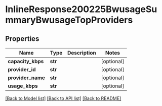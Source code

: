 # InlineResponse200225BwusageSummaryBwusageTopProviders

## Properties
Name | Type | Description | Notes
------------ | ------------- | ------------- | -------------
**capacity_kbps** | **str** |  | [optional] 
**provider_id** | **str** |  | [optional] 
**provider_name** | **str** |  | [optional] 
**usage_kbps** | **str** |  | [optional] 

[[Back to Model list]](../README.md#documentation-for-models) [[Back to API list]](../README.md#documentation-for-api-endpoints) [[Back to README]](../README.md)

